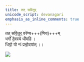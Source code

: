 ```yaml
---
title: तत् सवितुर्
unicode_script: devanagari
emphasis_as_inline_comments: true
---
```


तत् सवि॒तुर् वरे॑ण्य+++(णिय)+++म्  
भर्गो॑ दे॒वस्य॑ धीमहि ।  
धियो॒ यो नः॑ प्रचो॒दया॑त् ।।

![](../../images/savitR_SunEarthGravityGrid.jpg)
